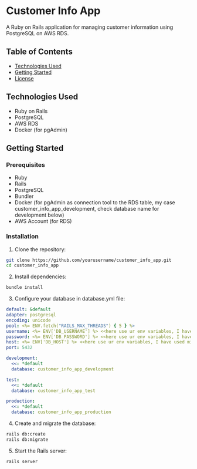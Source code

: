 # Customer Info App

A Ruby on Rails application for managing customer information using PostgreSQL on AWS RDS.

## Table of Contents
- [Technologies Used](#technologies-used)
- [Getting Started](#getting-started)
- [License](#license)

## Technologies Used
- Ruby on Rails
- PostgreSQL
- AWS RDS
- Docker (for pgAdmin)

## Getting Started

### Prerequisites
- Ruby
- Rails
- PostgreSQL
- Bundler
- Docker (for pgAdmin as connection tool to the RDS table, my case customer_info_app_development, check database name for development below)
- AWS Account (for RDS)

### Installation
1. Clone the repository:

  ```bash
  git clone https://github.com/yourusername/customer_info_app.git
  cd customer_info_app
  ```
2. Install dependencies:
  ```bash
  bundle install
  ```
3. Configure your database in database.yml file:
  ```yml
  default: &default
  adapter: postgresql
  encoding: unicode
  pool: <%= ENV.fetch("RAILS_MAX_THREADS") { 5 } %>
  username: <%= ENV['DB_USERNAME'] %> <<here use ur env variables, I have used mine from .env file(app root directory), or setupt them globally on your machine>>
  password: <%= ENV['DB_PASSWORD'] %> <<here use ur env variables, I have used mine from .env file(app root directory), or setupt them globally on your machine>>
  host: <%= ENV['DB_HOST'] %> <<here use ur env variables, I have used mine from .env file(app root directory), or setupt them globally on your machine>>
  port: 5432

  development:
    <<: *default
    database: customer_info_app_development

  test:
    <<: *default
    database: customer_info_app_test

  production:
    <<: *default
    database: customer_info_app_production
  ```
4. Create and migrate the database: 
  ```bash     
  rails db:create
  rails db:migrate
  ```
5. Start the Rails server:  
  ```bash
  rails server
  ```




